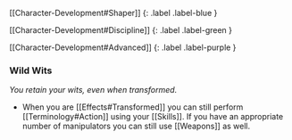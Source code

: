 
[[Character-Development#Shaper]]
{: .label .label-blue }

[[Character-Development#Discipline]]
{: .label .label-green }

[[Character-Development#Advanced]]
{: .label .label-purple }
### Wild Wits
*You retain your wits, even when transformed.*
* When you are [[Effects#Transformed]] you can still perform [[Terminology#Action]] using your [[Skills]]. If you have an appropriate number of manipulators you can still use [[Weapons]] as well.